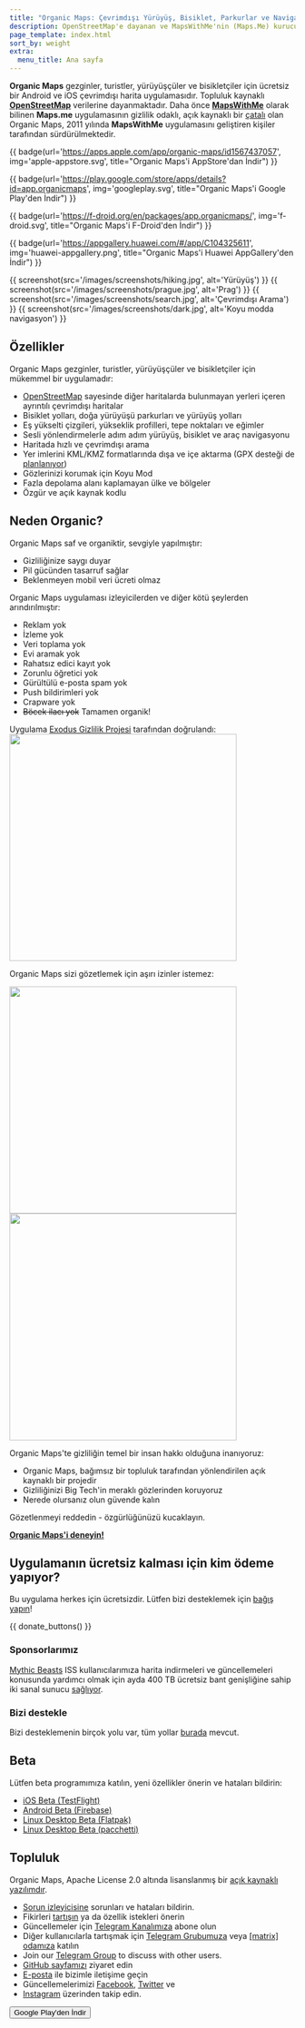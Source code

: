 ```yaml
---
title: "Organic Maps: Çevrimdışı Yürüyüş, Bisiklet, Parkurlar ve Navigasyon"
description: OpenStreetMap'e dayanan ve MapsWithMe'nin (Maps.Me) kurucuları tarafından sevgiyle yapılan. Gezginler, turistler, yürüyüşçüler ve bisikletçiler için hızlı ve ayrıntılı çevrimdışı harita uygulaması.
page_template: index.html
sort_by: weight
extra:
  menu_title: Ana sayfa
---
```


**Organic Maps** gezginler, turistler, yürüyüşçüler ve bisikletçiler için ücretsiz bir Android ve iOS çevrimdışı harita uygulamasıdır.
Topluluk kaynaklı [**OpenStreetMap**](https://www.openstreetmap.org) verilerine dayanmaktadır.
Daha önce [**MapsWithMe**](https://en.wikipedia.org/wiki/Maps.me) olarak bilinen **Maps.me** uygulamasının gizlilik odaklı, açık kaynaklı bir [çatalı](https://tr.wikipedia.org/wiki/%C3%87atal_(yaz%C4%B1l%C4%B1m_geli%C5%9Ftirme)) olan Organic Maps, 2011 yılında **MapsWithMe** uygulamasını geliştiren kişiler tarafından sürdürülmektedir.

<p id='install'>

{{ badge(url='https://apps.apple.com/app/organic-maps/id1567437057', img='apple-appstore.svg', title="Organic Maps'i AppStore'dan İndir") }}

{{ badge(url='https://play.google.com/store/apps/details?id=app.organicmaps', img='googleplay.svg', title="Organic Maps'i Google Play'den İndir") }}

{{ badge(url='https://f-droid.org/en/packages/app.organicmaps/', img='f-droid.svg', title="Organic Maps'i F-Droid'den İndir") }}

{{ badge(url='https://appgallery.huawei.com/#/app/C104325611', img='huawei-appgallery.png', title="Organic Maps'i Huawei AppGallery'den İndir") }}

{{ screenshot(src='/images/screenshots/hiking.jpg', alt='Yürüyüş') }}
{{ screenshot(src='/images/screenshots/prague.jpg', alt='Prag') }}
{{ screenshot(src='/images/screenshots/search.jpg', alt='Çevrimdışı Arama') }}
{{ screenshot(src='/images/screenshots/dark.jpg', alt='Koyu modda navigasyon') }}

## Özellikler

Organic Maps gezginler, turistler, yürüyüşçüler ve bisikletçiler için mükemmel bir uygulamadır:

- [OpenStreetMap](https://openstreetmap.org) sayesinde diğer haritalarda bulunmayan yerleri içeren ayrıntılı çevrimdışı haritalar
- Bisiklet yolları, doğa yürüyüşü parkurları ve yürüyüş yolları
- Eş yükselti çizgileri, yükseklik profilleri, tepe noktaları ve eğimler
- Sesli yönlendirmelerle adım adım yürüyüş, bisiklet ve araç navigasyonu
- Haritada hızlı ve çevrimdışı arama
- Yer imlerini KML/KMZ formatlarında dışa ve içe aktarma (GPX desteği de [planlanıyor](https://github.com/organicmaps/organicmaps/issues/624))
- Gözlerinizi korumak için Koyu Mod
- Fazla depolama alanı kaplamayan ülke ve bölgeler
- Özgür ve açık kaynak kodlu

## Neden Organic?

Organic Maps saf ve organiktir, sevgiyle yapılmıştır:

- Gizliliğinize saygı duyar
- Pil gücünden tasarruf sağlar
- Beklenmeyen mobil veri ücreti olmaz

Organic Maps uygulaması izleyicilerden ve diğer kötü şeylerden arındırılmıştır:

- Reklam yok
- İzleme yok
- Veri toplama yok
- Evi aramak yok
- Rahatsız edici kayıt yok
- Zorunlu öğretici yok
- Gürültülü e-posta spam yok
- Push bildirimleri yok
- Crapware yok
- ~~Böcek ilacı yok~~ Tamamen organik!

Uygulama <a href='https://reports.exodus-privacy.eu.org/en/reports/app.organicmaps/latest/'>Exodus Gizlilik Projesi</a> tarafından doğrulandı:
<br/>
<img src='/images/privacy/exodus.png' width='400'>

Organic Maps sizi gözetlemek için aşırı izinler istemez:

<img src='/images/privacy/om.jpg' width='400'>
<img src='/images/privacy/mm.jpg' width='400'>

Organic Maps'te gizliliğin temel bir insan hakkı olduğuna inanıyoruz:

- Organic Maps, bağımsız bir topluluk tarafından yönlendirilen açık kaynaklı bir projedir
- Gizliliğinizi Big Tech'in meraklı gözlerinden koruyoruz
- Nerede olursanız olun güvende kalın

Gözetlenmeyi reddedin - özgürlüğünüzü kucaklayın.

<a href="#install"><strong>Organic Maps'i deneyin!</strong></a>

## Uygulamanın ücretsiz kalması için kim ödeme yapıyor?

Bu uygulama herkes için ücretsizdir. Lütfen bizi desteklemek için [bağış yapın](@/donate/index.md)!

{{ donate_buttons() }}

### Sponsorlarımız

[Mythic Beasts](https://www.mythic-beasts.com/) ISS kullanıcılarımıza harita indirmeleri ve güncellemeleri konusunda yardımcı olmak için ayda 400 TB ücretsiz bant genişliğine sahip iki sanal sunucu [sağlıyor](https://www.mythic-beasts.com/blog/2021/10/06/improving-the-world-bit-by-expensive-bit/).

### Bizi destekle

Bizi desteklemenin birçok yolu var, tüm yollar [burada](@/support-us/index.md) mevcut.

## Beta

Lütfen beta programımıza katılın, yeni özellikler önerin ve hataları bildirin:

- [iOS Beta (TestFlight)](https://testflight.apple.com/join/lrKCl08I)
- [Android Beta (Firebase)](https://appdistribution.firebase.dev/i/9ec3bca5e2b47373)
- [Linux Desktop Beta (Flatpak)](https://flathub.org/apps/details/app.organicmaps.desktop)
- [Linux Desktop Beta (pacchetti)](https://repology.org/project/organicmaps/versions)

## Topluluk

Organic Maps, Apache License 2.0 altında lisanslanmış bir [açık kaynaklı yazılımdır](https://github.com/organicmaps/organicmaps).

- [Sorun izleyicisine](https://github.com/organicmaps/organicmaps/issues) sorunları ve hataları bildirin.
- Fikirleri [tartışın](https://github.com/organicmaps/organicmaps/discussions/categories/ideas) ya da özellik istekleri önerin
- Güncellemeler için [Telegram Kanalımıza](https://t.me/OrganicMapsApp) abone olun
- Diğer kullanıcılarla tartışmak için [Telegram Grubumuza](https://t.me/OrganicMapsTR) veya [[matrix] odamıza](https://matrix.to/#/#organicmaps:matrix.org) katılın
- Join our [Telegram Group](https://t.me/OrganicMaps) to discuss with other users.
- [GitHub sayfamızı](https://github.com/organicmaps/organicmaps) ziyaret edin
- [E-posta](mailto:hello@organicmaps.app) ile bizimle iletişime geçin
- Güncellemelerimizi [Facebook](https://facebook.com/OrganicMaps), [Twitter](https://twitter.com/OrganicMapsApp) ve
- [Instagram](https://instagram.com/organicmapstr/) üzerinden takip edin.

<button id='add' class='installButton'>
  Google Play'den İndir
</button>

<script>
  // https://developers.google.com/web/fundamentals/app-install-banners/native
  window.addEventListener('beforeinstallprompt', (e) => {
    // Prevent Chrome 67 and earlier from automatically showing the prompt
    e.preventDefault();
    const add = document.getElementById('add');
    add.style.display = 'block';
    add.onclick = () => {
      e.prompt();
    }
  });
</script>
